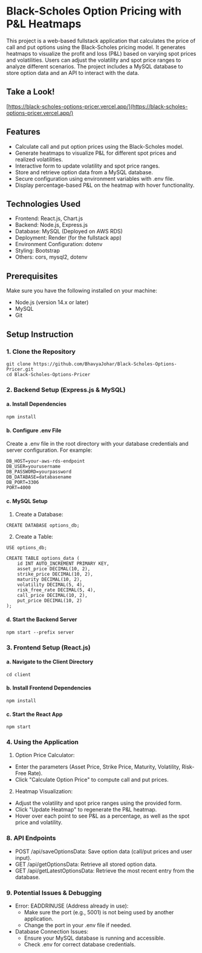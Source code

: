 # Black-Scholes Option Pricing with P&L Heatmaps

This project is a web-based fullstack application that calculates the price of call and put options using the Black-Scholes pricing model. It generates heatmaps to visualize the profit and loss (P&L) based on varying spot prices and volatilities. Users can adjust the volatility and spot price ranges to analyze different scenarios. The project includes a MySQL database to store option data and an API to interact with the data.

## Take a Look!
[https://black-scholes-options-pricer.vercel.app/](https://black-scholes-options-pricer.vercel.app/)

## Features

- Calculate call and put option prices using the Black-Scholes model.
- Generate heatmaps to visualize P&L for different spot prices and realized volatilities.
- Interactive form to update volatility and spot price ranges.
- Store and retrieve option data from a MySQL database.
- Secure configuration using environment variables with .env file.
- Display percentage-based P&L on the heatmap with hover functionality.


## Technologies Used

- Frontend: React.js, Chart.js
- Backend: Node.js, Express.js
- Database: MySQL (Deployed on AWS RDS)
- Deployment: Render (for the fullstack app)
- Environment Configuration: dotenv
- Styling: Bootstrap
- Others: cors, mysql2, dotenv

## Prerequisites

Make sure you have the following installed on your machine:

- Node.js (version 14.x or later)
- MySQL
- Git

## Setup Instruction

### 1. Clone the Repository

```
git clone https://github.com/BhavyaJohar/Black-Scholes-Options-Pricer.git
cd Black-Scholes-Options-Pricer
```

### 2. Backend Setup (Express.js & MySQL)

#### a. Install Dependencies

```
npm install
```

#### b. Configure .env File

Create a .env file in the root directory with your database credentials and server configuration. For example:
```
DB_HOST=your-aws-rds-endpoint
DB_USER=yourusername
DB_PASSWORD=yourpassword
DB_DATABASE=databasename
DB_PORT=3306
PORT=4000
```

#### c. MySQL Setup

1. Create a Database:
```
CREATE DATABASE options_db;
```

2. Create a Table:
```
USE options_db;

CREATE TABLE options_data (
    id INT AUTO_INCREMENT PRIMARY KEY,
    asset_price DECIMAL(10, 2),
    strike_price DECIMAL(10, 2),
    maturity DECIMAL(10, 2),
    volatility DECIMAL(5, 4),
    risk_free_rate DECIMAL(5, 4),
    call_price DECIMAL(10, 2),
    put_price DECIMAL(10, 2)
);
```

#### d. Start the Backend Server
```
npm start --prefix server
```

### 3. Frontend Setup (React.js)

#### a. Navigate to the Client Directory
```
cd client
```

#### b. Install Frontend Dependencies
```
npm install
```

#### c. Start the React App
```
npm start
```

### 4. Using the Application

1. Option Price Calculator:
- Enter the parameters (Asset Price, Strike Price, Maturity, Volatility, Risk-Free Rate).
- Click "Calculate Option Price" to compute call and put prices.
2. Heatmap Visualization:
- Adjust the volatility and spot price ranges using the provided form.
- Click "Update Heatmap" to regenerate the P&L heatmap.
- Hover over each point to see P&L as a percentage, as well as the spot price and volatility.

### 8. API Endpoints

- POST /api/saveOptionsData: Save option data (call/put prices and user input).
- GET /api/getOptionsData: Retrieve all stored option data.
- GET /api/getLatestOptionsData: Retrieve the most recent entry from the database.

### 9. Potential Issues & Debugging

- Error: EADDRINUSE (Address already in use):
  - Make sure the port (e.g., 5001) is not being used by another application.
  - Change the port in your .env file if needed.
- Database Connection Issues:
  - Ensure your MySQL database is running and accessible.
  - Check .env for correct database credentials.
